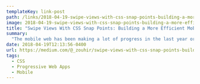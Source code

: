 ```yaml
---
templateKey: link-post
path: /links/2018-04-19-swipe-views-with-css-snap-points-building-a-more-efficient-mobile-web-navigation
image: 2018-04-19-swipe-views-with-css-snap-points-building-a-more-efficient-mobile-web-navigation.png
title: "Swipe Views With CSS Snap Points: Building a More Efficient Mobile Web Navigation"
summary:
  "The mobile web has been making a lot of progress in the last year or two and I have happily replaced few native apps on my phone with their web alternatives and today I’m a full-time user of Twitter Lite and Instagram PWA."
date: 2018-04-19T12:13:56-0400
url: https://medium.com/@_zouhir/swipe-views-with-css-snap-points-building-a-more-efficient-mobile-web-navigation-f9ac8c53dbc0
tags:
  - CSS
  - Progressive Web Apps
  - Mobile
---
```

